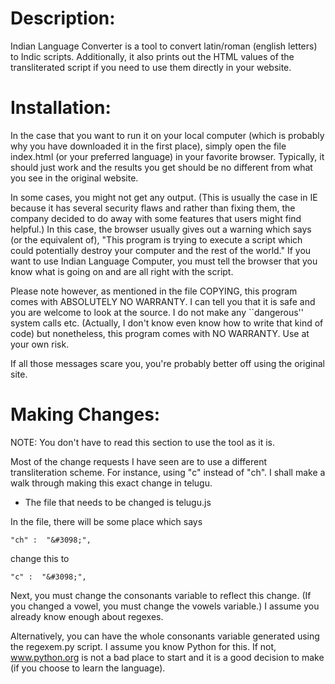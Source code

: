 Description:
===========

Indian Language Converter is a tool to convert latin/roman (english
letters) to Indic scripts.  Additionally, it also prints out the HTML
values of the transliterated script if you need to use them directly
in your website.

Installation:
============

In the case that you want to run it on your local computer (which is
probably why you have downloaded it in the first place), simply open
the file index.html (or your preferred language) in your favorite
browser.  Typically, it should just work and the results you get
should be no different from what you see in the original website.

In some cases, you might not get any output.  (This is usually the
case in IE because it has several security flaws and rather than
fixing them, the company decided to do away with some features that
users might find helpful.) In this case, the browser usually gives out
a warning which says (or the equivalent of), "This program is trying
to execute a script which could potentially destroy your computer and
the rest of the world."  If you want to use Indian Language Computer,
you must tell the browser that you know what is going on and are all
right with the script.

Please note however, as mentioned in the file COPYING, this program
comes with ABSOLUTELY NO WARRANTY.  I can tell you that it is safe and
you are welcome to look at the source.  I do not make any
``dangerous'' system calls etc.  (Actually, I don't know even know how
to write that kind of code) but nonetheless, this program comes with
NO WARRANTY.  Use at your own risk.

If all those messages scare you, you're probably better off using the
original site.

Making Changes:
==============

NOTE: You don't have to read this section to use the tool as it is.

Most of the change requests I have seen are to use a different
transliteration scheme.  For instance, using "c" instead of "ch".  I
shall make a walk through making this exact change in telugu.

* The file that needs to be changed is telugu.js

In the file, there will be some place which says

    "ch" :  "&#3098;",

change this to

    "c" :  "&#3098;",

Next, you must change the consonants variable to reflect this change.
(If you changed a vowel, you must change the vowels variable.)  I
assume you already know enough about regexes.

Alternatively, you can have the whole consonants variable generated
using the regexem.py script.  I assume you know Python for this.  If
not, www.python.org is not a bad place to start and it is a good
decision to make (if you choose to learn the language).
